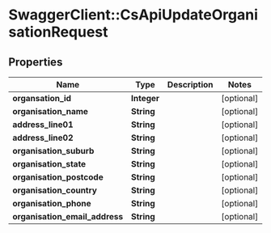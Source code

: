 # SwaggerClient::CsApiUpdateOrganisationRequest

## Properties
Name | Type | Description | Notes
------------ | ------------- | ------------- | -------------
**organsation_id** | **Integer** |  | [optional] 
**organisation_name** | **String** |  | [optional] 
**address_line01** | **String** |  | [optional] 
**address_line02** | **String** |  | [optional] 
**organisation_suburb** | **String** |  | [optional] 
**organisation_state** | **String** |  | [optional] 
**organisation_postcode** | **String** |  | [optional] 
**organisation_country** | **String** |  | [optional] 
**organisation_phone** | **String** |  | [optional] 
**organisation_email_address** | **String** |  | [optional] 


